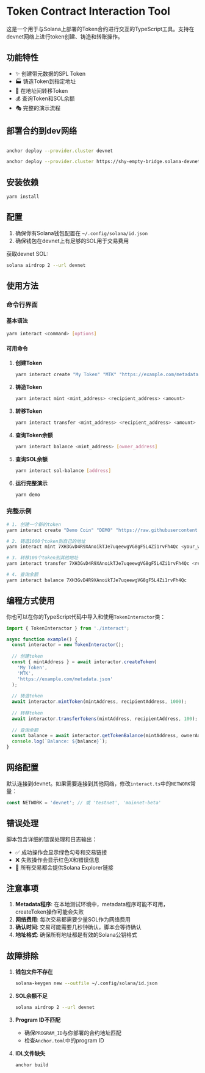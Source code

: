 # Token Contract Interaction Tool

这是一个用于与Solana上部署的Token合约进行交互的TypeScript工具。支持在devnet网络上进行token创建、铸造和转账操作。

## 功能特性

- ✨ 创建带元数据的SPL Token
- 🏭 铸造Token到指定地址
- 💸 在地址间转移Token
- 💰 查询Token和SOL余额
- 🎭 完整的演示流程

## 部署合约到dev网络

```bash

anchor deploy --provider.cluster devnet  

anchor deploy --provider.cluster https://shy-empty-bridge.solana-devnet.quiknode.pro/01d7d4aef2eade46994e08e719a8655123cd1142/

```

## 安装依赖

```bash
yarn install
```

## 配置

1. 确保你有Solana钱包配置在 `~/.config/solana/id.json`
2. 确保钱包在devnet上有足够的SOL用于交易费用

获取devnet SOL:
```bash
solana airdrop 2 --url devnet
```

## 使用方法

### 命令行界面

#### 基本语法
```bash
yarn interact <command> [options]
```

#### 可用命令

1. **创建Token**
   ```bash
   yarn interact create "My Token" "MTK" "https://example.com/metadata.json"
   ```

2. **铸造Token**
   ```bash
   yarn interact mint <mint_address> <recipient_address> <amount>
   ```

3. **转移Token**
   ```bash
   yarn interact transfer <mint_address> <recipient_address> <amount>
   ```

4. **查询Token余额**
   ```bash
   yarn interact balance <mint_address> [owner_address]
   ```

5. **查询SOL余额**
   ```bash
   yarn interact sol-balance [address]
   ```

6. **运行完整演示**
   ```bash
   yarn demo
   ```

### 完整示例

```bash
# 1. 创建一个新的token
yarn interact create "Demo Coin" "DEMO" "https://raw.githubusercontent.com/solana-developers/program-examples/main/tokens/tokens/.assets/spl-token.json"

# 2. 铸造1000个token到自己的地址
yarn interact mint 7XH3GvD4R9XAnoikTJe7uqeewgVG8gF5L4Zi1rvFh4Qc <your_wallet_address> 1000

# 3. 转移100个token到其他地址
yarn interact transfer 7XH3GvD4R9XAnoikTJe7uqeewgVG8gF5L4Zi1rvFh4Qc <recipient_address> 100

# 4. 查询余额
yarn interact balance 7XH3GvD4R9XAnoikTJe7uqeewgVG8gF5L4Zi1rvFh4Qc
```

## 编程方式使用

你也可以在你的TypeScript代码中导入和使用`TokenInteractor`类：

```typescript
import { TokenInteractor } from './interact';

async function example() {
  const interactor = new TokenInteractor();
  
  // 创建token
  const { mintAddress } = await interactor.createToken(
    'My Token',
    'MTK',
    'https://example.com/metadata.json'
  );
  
  // 铸造token
  await interactor.mintToken(mintAddress, recipientAddress, 1000);
  
  // 转移token
  await interactor.transferTokens(mintAddress, recipientAddress, 100);
  
  // 查询余额
  const balance = await interactor.getTokenBalance(mintAddress, ownerAddress);
  console.log(`Balance: ${balance}`);
}
```

## 网络配置

默认连接到devnet。如果需要连接到其他网络，修改`interact.ts`中的`NETWORK`常量：

```typescript
const NETWORK = 'devnet'; // 或 'testnet', 'mainnet-beta'
```

## 错误处理

脚本包含详细的错误处理和日志输出：
- ✅ 成功操作会显示绿色勾号和交易链接
- ❌ 失败操作会显示红色X和错误信息
- 🔗 所有交易都会提供Solana Explorer链接

## 注意事项

1. **Metadata程序**: 在本地测试环境中，metadata程序可能不可用，createToken操作可能会失败
2. **网络费用**: 每次交易都需要少量SOL作为网络费用
3. **确认时间**: 交易可能需要几秒钟确认，脚本会等待确认
4. **地址格式**: 确保所有地址都是有效的Solana公钥格式

## 故障排除

1. **钱包文件不存在**
   ```bash
   solana-keygen new --outfile ~/.config/solana/id.json
   ```

2. **SOL余额不足**
   ```bash
   solana airdrop 2 --url devnet
   ```

3. **Program ID不匹配**
   - 确保`PROGRAM_ID`与你部署的合约地址匹配
   - 检查`Anchor.toml`中的program ID

4. **IDL文件缺失**
   ```bash
   anchor build
   ```